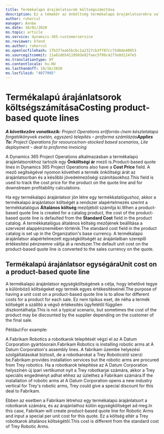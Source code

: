 ```yaml
---
title: Termékalapú árajánlatsorok költségszámítása
description: Ez a témakör az önköltség termékalapú árajánlatsorokra való alkalmazásával kapcsolatban tartalmaz információkat.
author: ruhercul
manager: Annbe
ms.date: 10/01/2020
ms.topic: article
ms.service: dynamics-365-customerservice
ms.reviewer: kfend
ms.author: ruhercul
ms.openlocfilehash: 17b377eab5bcbc1a2327cb3ff87cc75d8de40953
ms.sourcegitcommit: 11a61db54119503e82faec5f99c4273e8d1247e5
ms.translationtype: HT
ms.contentlocale: hu-HU
ms.lasthandoff: 10/16/2020
ms.locfileid: "4077995"
---
```

# <a name="costing-product-based-quote-lines"></a><span data-ttu-id="4c9aa-103">Termékalapú árajánlatsorok költségszámítása</span><span class="sxs-lookup"><span data-stu-id="4c9aa-103">Costing product-based quote lines</span></span>

<span data-ttu-id="4c9aa-104">_**A következőre vonatkozik:** Project Operations erőforrás-/nem készletalapú forgatókönyvek esetén, egyszerű telepítés – proforma számlázás_</span><span class="sxs-lookup"><span data-stu-id="4c9aa-104">_**Applies To:** Project Operations for resource/non-stocked based scenarios, Lite deployment - deal to proforma invoicing_</span></span>


<span data-ttu-id="4c9aa-105">A Dynamics 365 Project Operations alkalmazásban a termékalapú árajánlatsorokhoz tartozik egy **Önköltségi ár** mező is.</span><span class="sxs-lookup"><span data-stu-id="4c9aa-105">Product-based quote lines in Dynamics 365 Project Operations also have a **Cost Price** field.</span></span> <span data-ttu-id="4c9aa-106">A mező segítségével nyomon követheti a termék önköltségi árát az árajánlatsorban és a későbbi jövedelmezőségi számításokhoz.</span><span class="sxs-lookup"><span data-stu-id="4c9aa-106">This field is used to track the cost price for the product on the quote line and for downstream profitability calculations.</span></span>

<span data-ttu-id="4c9aa-107">Ha egy termékalapú árajánlatsor jön létre egy termékkatalógushoz, akkor a termékalapú árajánlatsor költségét a rendszer alapértelmezés szerint a termékkatalógus **Általános költség** mezőjéből számítja ki.</span><span class="sxs-lookup"><span data-stu-id="4c9aa-107">When a product-based quote line is created for a catalog product, the cost of the product-based quote line is defaulted from the **Standard Cost** field in the product catalog.</span></span> <span data-ttu-id="4c9aa-108">A termékkatalógus általános költség mezőjének beállítása a szervezet alappénznemében történik.</span><span class="sxs-lookup"><span data-stu-id="4c9aa-108">The standard cost field in the product catalog is set up in the Organization's base currency.</span></span> <span data-ttu-id="4c9aa-109">A termékalapú árajánlatsor alapértelmezett egységköltségét az árajánlatban szereplő értékesítési pénznemre váltja át a rendszer.</span><span class="sxs-lookup"><span data-stu-id="4c9aa-109">The default unit cost on the product-based quote line is converted to the sales currency on the quote.</span></span>

## <a name="unit-cost-on-a-product-based-quote-line"></a><span data-ttu-id="4c9aa-110">Termékalapú árajánlatsor egységára</span><span class="sxs-lookup"><span data-stu-id="4c9aa-110">Unit cost on a product-based quote line</span></span>

<span data-ttu-id="4c9aa-111">A termékalapú árajánlatsor egységköltségének a célja, hogy lehetővé tegye a különböző költségeket egy termék egyes értékesítéseinél.</span><span class="sxs-lookup"><span data-stu-id="4c9aa-111">The purpose of having a unit cost on a product-based quote line is to allow for different costs for a product for each sale.</span></span> <span data-ttu-id="4c9aa-112">Ez nem tipikus eset, de néha a termék költségét a szállító a végső értékesítés ügyfelétől függően diszkontálhatja.</span><span class="sxs-lookup"><span data-stu-id="4c9aa-112">This is not a typical scenario, but sometimes the cost of the product may be discounted by the supplier depending on the customer of the final sale.</span></span>

<span data-ttu-id="4c9aa-113">Például:</span><span class="sxs-lookup"><span data-stu-id="4c9aa-113">For example:</span></span>

<span data-ttu-id="4c9aa-114">A Fabrikam Robotics a robotkarok telepítését végzi el az A Datum Corporation gyártósorain.</span><span class="sxs-lookup"><span data-stu-id="4c9aa-114">Fabrikam Robotics is installing robotic arms at A Datum Corporation's assembly lines.</span></span> <span data-ttu-id="4c9aa-115">A fabrikam üzembe helyezési szolgáltatásokat biztosít, de a robotkarokat a Trey Roboticstól szerzi be.</span><span class="sxs-lookup"><span data-stu-id="4c9aa-115">Fabrikam provides installation services but the robotic arms are procured from Trey robotics.</span></span> <span data-ttu-id="4c9aa-116">Ha a robotkarok telepítése az A Datum Corporation helyszínén új ipari vertikumot nyit a Trey robotkarjai számára, akkor a Trey speciális engedményt adhat ehhez az üzlethez a Fabrikam számára.</span><span class="sxs-lookup"><span data-stu-id="4c9aa-116">If the installation of robotic arms at A Datum Corporation opens a new industry vertical for Trey's robotic arms, Trey could give a special discount for this deal to Fabrikam.</span></span>

<span data-ttu-id="4c9aa-117">Ebben az esetben a Fabrikam létrehoz egy termékalapú árajánlatsort a robotkarok számára, és az árajánlathoz külön egységköltséget ad meg.</span><span class="sxs-lookup"><span data-stu-id="4c9aa-117">In this case, Fabrikam will create product-based quote line for Robotic Arms and input a special per unit cost for this quote.</span></span> <span data-ttu-id="4c9aa-118">Ez a költség eltér a Trey robotkarok általános költségétől.</span><span class="sxs-lookup"><span data-stu-id="4c9aa-118">This cost is different from the standard cost of Trey Robotic Arms.</span></span>
